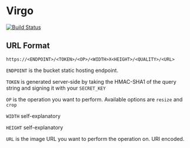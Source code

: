 # Virgo

[![Build Status](https://travis-ci.org/aredotna/virgo.svg?branch=master)](https://travis-ci.org/aredotna/virgo)

## URL Format

```
https://<ENDPOINT>/<TOKEN>/<OP>/<WIDTH>X<HEIGHT>/<QUALITY>/<URL>
```

`ENDPOINT` is the bucket static hosting endpoint.

`TOKEN` is generated server-side by taking the HMAC-SHA1 of the query string and signing it with your `SECRET_KEY`

`OP` is the operation you want to perform. Available options are `resize` and `crop`

`WIDTH` self-explanatory

`HEIGHT` self-explanatory

`URL` is the image URL you want to perform the operation on. URI encoded.
